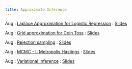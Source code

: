 ```yaml
---
title: Approximate Inference
---
```


Aug
: [Laplace Approximation for Logistic Regression](#)
  : [Slides](#)

Aug
: [Grid approximation for Coin Toss](#)
  : [Slides](#)

Aug
: [Rejection sampling](#)
  : [Slides](#)

Aug
: [MCMC - I: Metropolis Hastings](#)
  : [Slides](#)

Aug
: [Variational Inference](#)
  : [Slides](#)